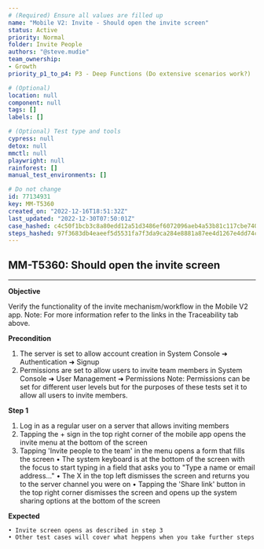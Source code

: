 ```yaml
---
# (Required) Ensure all values are filled up
name: "Mobile V2: Invite - Should open the invite screen"
status: Active
priority: Normal
folder: Invite People
authors: "@steve.mudie"
team_ownership:
- Growth
priority_p1_to_p4: P3 - Deep Functions (Do extensive scenarios work?)

# (Optional)
location: null
component: null
tags: []
labels: []

# (Optional) Test type and tools
cypress: null
detox: null
mmctl: null
playwright: null
rainforest: []
manual_test_environments: []

# Do not change
id: 77134931
key: MM-T5360
created_on: "2022-12-16T18:51:32Z"
last_updated: "2022-12-30T07:50:01Z"
case_hashed: c4c50f1bcb3c8a80edd12a51d3486ef6072096aeb4a53b81c117cbe74035769046a74c665b6b1a48039cd82f8c4fcc13
steps_hashed: 97f3683db4eaeef5d5531fa7f3da9ca284e8881a87ee4d1267e4dd74c6ed9f072f466751c3066801a655928ba03982d3
---
```


<!-- (Auto-generated) Based on frontmatter's "key" and "name" -->

## MM-T5360: Should open the invite screen

---

**Objective**

Verify the functionality of the invite mechanism/workflow in the Mobile V2 app.
Note: For more information refer to the links in the Traceability tab above.

**Precondition**

1. The server is set to allow account creation in System Console ➜ Authentication ➜ Signup
2. Permissions are set to allow users to invite team members in System Console ➜ User Management ➜ Permissions
Note: Permissions can be set for different user levels but for the purposes of these tests set it to allow all users to invite members.

**Step 1**

1. Log in as a regular user on a server that allows inviting members
2. Tapping the + sign in the top right corner of the mobile app opens the invite menu at the bottom of the screen
3. Tapping 'Invite people to the team' in the menu opens a form that fills the screen
    • The system keyboard is at the bottom of the screen with the focus to start typing in a field that asks you to "Type a name or email address…"
    • The X in the top left dismisses the screen and returns you to the server channel you were on
    • Tapping the 'Share link' button in the top right corner dismisses the screen and opens up the system sharing options at the bottom of the screen

**Expected**

    • Invite screen opens as described in step 3
    • Other test cases will cover what heppens when you take further steps

